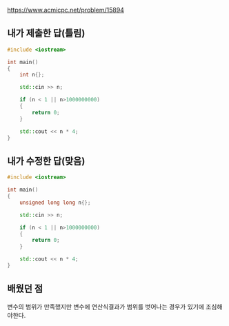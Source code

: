 https://www.acmicpc.net/problem/15894

내가 제출한 답(틀림)
---------
```cpp
#include <iostream>

int main()
{
	int n{};

	std::cin >> n;

	if (n < 1 || n>1000000000)
	{
		return 0;
	}

	std::cout << n * 4;
}
```

내가 수정한 답(맞음)
-----------
```cpp
#include <iostream>

int main()
{
	unsigned long long n{};

	std::cin >> n;

	if (n < 1 || n>1000000000)
	{
		return 0;
	}

	std::cout << n * 4;
}
```

배웠던 점
-------------
변수의 범위가 만족했지만 변수에 연산식결과가 범위를 벗어나는 경우가 있기에 조심해야한다.
